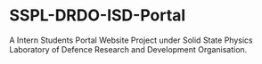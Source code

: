 # SSPL-DRDO-ISD-Portal
A Intern Students Portal Website Project under Solid State Physics Laboratory of Defence Research and Development Organisation. 
